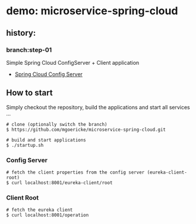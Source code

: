 # demo: microservice-spring-cloud

## history:

### branch:step-01

Simple Spring Cloud ConfigServer + Client application


* [Spring Cloud Config Server](http://cloud.spring.io/spring-cloud-static/spring-cloud-config/1.4.3.RELEASE/single/spring-cloud-config.html)


## How to start

Simply checkout the repository, build the applications and start all services ...

```
# clone (optionally switch the branch)
$ https://github.com/mgoericke/microservice-spring-cloud.git

# build and start applications
$ ./startup.sh
```

### Config Server

```
# fetch the client properties from the config server (eureka-client-root)
$ curl localhost:8001/eureka-client/root
```

### Client Root 
```
# fetch the eureka client 
$ curl localhost:8001/operation
```



